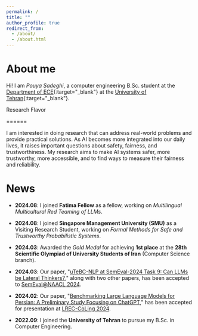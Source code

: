 ```yaml
---
permalink: /
title: ""
author_profile: true
redirect_from: 
  - /about/
  - /about.html
---
```


About me
======
Hi!
I am *Pouya Sadeghi*, a computer engineering B.Sc. student at the 
[Department of ECE](https://ece.ut.ac.ir/en/ece){:target="_blank"} at the [University of Tehran](https://ut.ac.ir/en){:target="_blank"}.

[//]: # (I have the pleasure of working with [Azadeh Shakery]&#40;https://ece.ut.ac.ir/en/~shakery&#41;{:target="_blank"} and)

[//]: # ([Yadollah Yaghoobzadeh]&#40;https://yyaghoobzadeh.github.io/&#41;{:target="_blank"}. Currently, I am a visiting research student at )

[//]: # ([Singapore Management University &#40;SMU&#41;]&#40;https://www.smu.edu.sg/&#41;{:target="_blank"} working under the supervision of [Prof. Djordje Zikelic]&#40;https://djordjezikelic.github.io&#41;)

[//]: # (and a fellow at [Fatima Fellow]&#40;https://fatimafellow.com/&#41;{:target="_blank"}.)

Research Flavor

======

I am interested in doing research that can address real-world problems and provide practical solutions.
As AI becomes more integrated into our daily lives, it raises important questions about safety, fairness, and trustworthiness.
My research aims to make AI systems safer, more trustworthy, more accessible, and to find ways to measure their fairness and reliability. 

[//]: # ()
[//]: # (LLMs are used in many applications today and have shown great promise in understanding and generating human language. )

[//]: # (However, challenges remain, particularly when it comes to biases, fairness, trustworthiness, and democratization, where these large models are not always accessible to everyone to use or do research.)

[//]: # (A major challenge is ensuring that these models work well for people from different languages and cultures. )


News
======

- **2024.08**: I joined **Fatima Fellow** as a fellow, working on *Multilingual Multicultural Red Teaming of LLMs*.

- **2024.08**: I joined **Singapore Management University (SMU)** as a Visiting Research Student, working on *Formal Methods for Safe and Trustworthy Probabilistic Systems*.

- **2024.03**: Awarded the _Gold Medal_ for achieving **1st place** at the **28th Scientific Olympiad of University Students of Iran** (Computer Science branch).

- **2024.03**: Our paper, "[uTeBC-NLP at SemEval-2024 Task 9: Can LLMs be Lateral Thinkers?](https://aclanthology.org/2024.semeval-1.251/)," along with two other papers, has been accepted to [SemEval@NAACL 2024](https://semeval.github.io/SemEval2024/).

- **2024.02**: Our paper, "[Benchmarking Large Language Models for Persian: A Preliminary Study Focusing on ChatGPT](https://aclanthology.org/2024.lrec-main.197/)," has been accepted for presentation at [LREC-CoLing 2024](https://lrec-coling-2024.org/).

- **2022.09**: I joined the **University of Tehran** to pursue my B.Sc. in Computer Engineering.